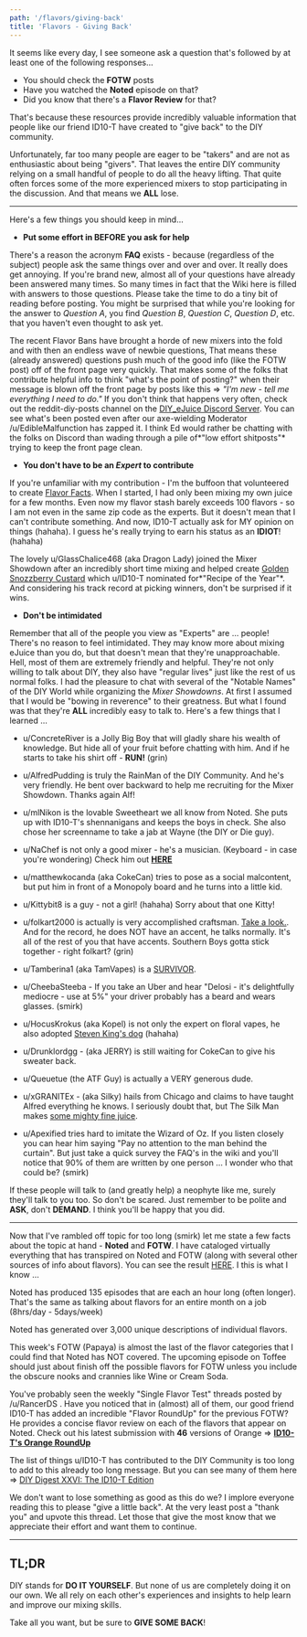 ```yaml
---
path: '/flavors/giving-back'
title: 'Flavors - Giving Back'
---
```


It seems like every day, I see someone ask a question that's followed by at least one of the following responses&hellip;

- You should check the **FOTW** posts
- Have you watched the **Noted** episode on that?
- Did you know that there's a **Flavor Review** for that?

That's because these resources provide incredibly valuable information that people like our friend ID10-T have created to "give back" to the DIY community.

Unfortunately, far too many people are eager to be "takers" and are not as enthusiastic about being "givers". That leaves the entire DIY community relying on a small handful of people to do all the heavy lifting. That quite often forces some of the more experienced mixers to stop participating in the discussion. And that means we **ALL** lose.

---

Here's a few things you should keep in mind&hellip;

- **Put some effort in BEFORE you ask for help**

There's a reason the acronym **FAQ** exists - because (regardless of the subject) people ask the same things over and over and over. It really does get annoying. If you're brand new, almost all of your questions have already been answered many times. So many times in fact that the Wiki here is filled with answers to those questions. Please take the time to do a tiny bit of reading before posting. You might be surprised that while you're looking for the answer to _Question A_, you find _Question B_, _Question C_, _Question D_, etc. that you haven't even thought to ask yet.

The recent Flavor Bans have brought a horde of new mixers into the fold and with then an endless wave of newbie questions, That means these (already answered) questions push much of the good info (like the FOTW post) off of the front page very quickly. That makes some of the folks that contribute helpful info to think "what's the point of posting?" when their message is blown off the front page by posts like this =&gt; _"I'm new - tell me everything I need to do."_ If you don't think that happens very often, check out the reddit-diy-posts channel on the [DIY_eJuice Discord Server](https://discord.gg/ejuice). You can see what's been posted even after our axe-wielding Moderator /u/EdibleMalfunction has zapped it. I think Ed would rather be chatting with the folks on Discord than wading through a pile of*"low effort shitposts"* trying to keep the front page clean.

- **You don't have to be an _Expert_ to contribute**

If you're unfamiliar with my contribution - I'm the buffoon that volunteered to create [Flavor Facts](https://link.ejoose.org/Facts000). When I started, I had only been mixing my own juice for a few months. Even now my flavor stash barely exceeds 100 flavors - so I am not even in the same zip code as the experts. But it doesn't mean that I can't contribute something. And now, ID10-T actually ask for MY opinion on things (hahaha). I guess he's really trying to earn his status as an **IDIOT**! (hahaha)

The lovely u/GlassChalice468 (aka Dragon Lady) joined the Mixer Showdown after an incredibly short time mixing and helped create [Golden Snozzberry Custard](https://alltheflavors.com/recipes/155578#golden_snozzberry_custard_by_diy_discord) which u/ID10-T nominated for*"Recipe of the Year"*. And considering his track record at picking winners, don't be surprised if it wins.

- **Don't be intimidated**

Remember that all of the people you view as "Experts" are &hellip; people! There's no reason to feel intimidated. They may know more about mixing eJuice than you do, but that doesn't mean that they're unapproachable. Hell, most of them are extremely friendly and helpful. They're not only willing to talk about DIY, they also have "regular lives" just like the rest of us normal folks. I had the pleasure to chat with several of the "Notable Names" of the DIY World while organizing the _Mixer Showdowns_. At first I assumed that I would be "bowing in reverence" to their greatness. But what I found was that they're **ALL** incredibly easy to talk to. Here's a few things that I learned &hellip;

- u/ConcreteRiver is a Jolly Big Boy that will gladly share his wealth of knowledge. But hide all of your fruit before chatting with him. And if he starts to take his shirt off - **RUN!** (grin)

- u/AlfredPudding is truly the RainMan of the DIY Community. And he's very friendly. He bent over backward to help me recruiting for the Mixer Showdown. Thanks again Alf!

- u/mlNikon is the lovable Sweetheart we all know from Noted. She puts up with ID10-T's shennanigans and keeps the boys in check. She also chose her screenname to take a jab at Wayne (the DIY or Die guy).

- u/NaChef is not only a good mixer - he's a musician. (Keyboard - in case you're wondering) Check him out [**HERE**](https://www.youtube.com/watch?v=S_tXLEQv_aE&ytbChannel=null)

- u/matthewkocanda (aka CokeCan) tries to pose as a social malcontent, but put him in front of a Monopoly board and he turns into a little kid.

- u/Kittybit8 is a guy - not a girl! (hahaha) Sorry about that one Kitty!

- u/folkart2000 is actually is very accomplished craftsman. [Take a look.](http://www.steveabeepottery.com/). And for the record, he does NOT have an accent, he talks normally. It's all of the rest of you that have accents. Southern Boys gotta stick together - right folkart? (grin)

- u/Tamberina1 (aka TamVapes) is a [SURVIVOR](https://www.flavorah.com/featured-mixer-tam-vapes/).

- u/CheebaSteeba - If you take an Uber and hear "Delosi - it's delightfully mediocre - use at 5%" your driver probably has a beard and wears glasses. (smirk)

- u/HocusKrokus (aka Kopel) is not only the expert on floral vapes, he also adopted [Steven King's dog](https://cdn.discordapp.com/attachments/533064018743656451/573559275570331648/received_2066505626770462.png) (hahaha)

- u/Drunklordgg - (aka JERRY) is still waiting for CokeCan to give his sweater back.

- u/Queuetue (the ATF Guy) is actually a VERY generous dude.

- u/xGRANITEx - (aka Silky) hails from Chicago and claims to have taught Alfred everything he knows. I seriously doubt that, but The Silk Man makes [some mighty fine juice](https://alltheflavors.com/users/Silky?sort_order=rating&name_like=).

- u/Apexified tries hard to imitate the Wizard of Oz. If you listen closely you can hear him saying "Pay no attention to the man behind the curtain". But just take a quick survey the FAQ's in the wiki and you'll notice that 90% of them are written by one person &hellip; I wonder who that could be? (smirk)

If these people will talk to (and greatly help) a neophyte like me, surely they'll talk to you too. So don't be scared. Just remember to be polite and **ASK**, don't **DEMAND**. I think you'll be happy that you did.

---

Now that I've rambled off topic for too long (smirk) let me state a few facts about the topic at hand - **Noted** and **FOTW**. I have cataloged virtually everything that has transpired on Noted and FOTW (along with several other sources of info about flavors). You can see the result [HERE](https://link.ejoose.org/Facts000). I this is what I know &hellip;

Noted has produced 135 episodes that are each an hour long (often longer). That's the same as talking about flavors for an entire month on a job (8hrs/day - 5days/week)

Noted has generated over 3,000 unique descriptions of individual flavors.

This week's FOTW (Papaya) is almost the last of the flavor categories that I could find that Noted has NOT covered. The upcoming episode on Toffee should just about finish off the possible flavors for FOTW unless you include the obscure nooks and crannies like Wine or Cream Soda.

You've probably seen the weekly "Single Flavor Test" threads posted by /u/RancerDS . Have you noticed that in (almost) all of them, our good friend ID10-T has added an incredible "Flavor RoundUp" for the previous FOTW? He provides a concise flavor review on each of the flavors that appear on Noted. Check out his latest submission with **46** versions of Orange =&gt; [**ID10-T's Orange RoundUp**](https://www.reddit.com/r/DIY_eJuice/comments/et1f7f/single_flavor_results/fffp8z8/)

The list of things u/ID10-T has contributed to the DIY Community is too long to add to this already too long message. But you can see many of them here =&gt; [DIY Digest XXVI: The ID10-T Edition](https://www.reddit.com/r/DIY_eJuice/comments/df04h6/diy_digest_xxvi_the_id10t_edition/)

We don't want to lose something as good as this do we? I implore everyone reading this to please "give a little back". At the very least post a "thank you" and upvote this thread. Let those that give the most know that we appreciate their effort and want them to continue.

---

## TL;DR

DIY stands for **DO IT YOURSELF**. But none of us are completely doing it on our own. We all rely on each other's experiences and insights to help learn and improve our mixing skills.

Take all you want, but be sure to **GIVE SOME BACK**!

